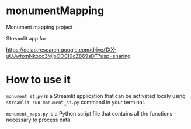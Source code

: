 # monumentMapping
Monument mapping project

Streamlit app for 

https://colab.research.google.com/drive/1XX-uUJwhxnNkocc3MjbOOCI0cZ869sDT?usp=sharing

# How to use it
`monument_st.py` is a Streamlit application that can be activated localy using `streamlit run monument_st.py` command in your terminal.

`monument_maps.py` is a Python script file that contains all the functions necessary to process data. 
